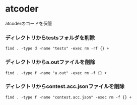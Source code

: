 # atcoder
atcoderのコードを保管

### ディレクトリからtestsフォルダを削除

```
find . -type d -name "tests" -exec rm -rf {} +
```

### ディレクトリからa.outファイルを削除

```
find . -type f -name "a.out" -exec rm -f {} +
```

### ディレクトリからcontest.acc.jsonファイルを削除

```
find . -type f -name "contest.acc.json" -exec rm -f {} +
```